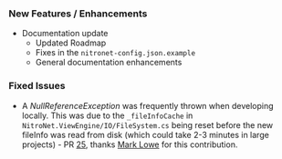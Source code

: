 ### New Features / Enhancements
- Documentation update
	- Updated Roadmap
	- Fixes in the `nitronet-config.json.example`
	- General documentation enhancements

### Fixed Issues
- A *NullReferenceException* was frequently thrown when developing locally. This was due to the `_fileInfoCache` in `NitroNet.ViewEngine/IO/FileSystem.cs` being reset before the new fileInfo was read from disk (which could take 2-3 minutes in large projects) - PR [25](https://github.com/merkle-open/NitroNet/pull/25), thanks [Mark Lowe](https://github.com/lowedown) for this contribution.